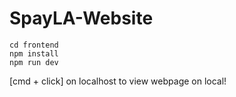 # SpayLA-Website

```
cd frontend
npm install
npm run dev
```

[cmd + click] on localhost to view webpage on local!
